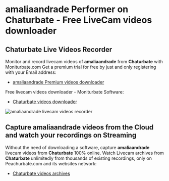 # amaliaandrade Performer on Chaturbate - Free LiveCam videos downloader

## Chaturbate Live Videos Recorder

Monitor and record livecam videos of **amaliaandrade** from **Chaturbate** with Moniturbate.com
Get a premium trial for free by just and only registering with your Email address:
* [amaliaandrade Premium videos downloader](https://moniturbate.com/request-demo-licence-key.html)

Free livecam videos downloader - Moniturbate Software:
* [Chaturbate videos downloader](https://moniturbate.com/moniturbate-download-software.html)

![amaliaandrade livecam videos recorder](https://peachurnet.com/templates/moniturbate-software.png)


## Capture amaliaandrade videos from the Cloud and watch your recordings on Streaming

Without the need of downloading a software, capture **amaliaandrade** livecam videos from **Chaturbate** 100% online.
Watch Livecam archives from **Chaturbate** unlimitedly from thousands of existing recordings, only on Peachurbate.com and its websites network:
* [Chaturbate videos archives](https://peachurnet.com/)